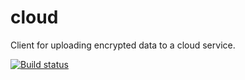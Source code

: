 # cloud
Client for uploading encrypted data to a cloud service.

[![Build status](https://ci.appveyor.com/api/github/webhook?id=y1vt42ujax9kavn6?svg=true)](https://ci.appveyor.com/project/PascalHonegger/prettysecurecloud/branch/master)
